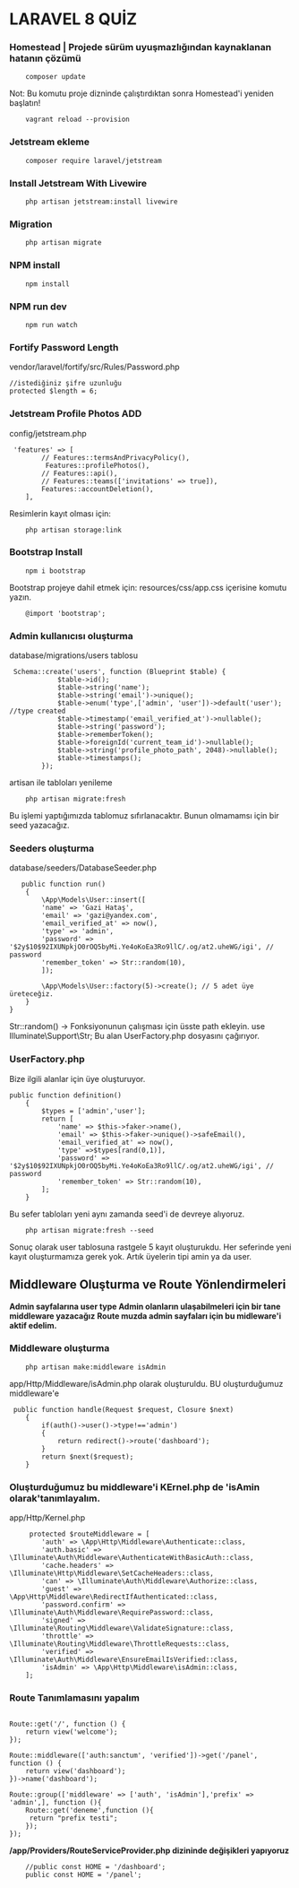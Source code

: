 # LARAVEL 8 QUİZ

### Homestead | Projede sürüm uyuşmazlığından kaynaklanan hatanın çözümü
```
    composer update
```
Not: Bu komutu proje dizninde çalıştırdıktan sonra Homestead'i yeniden başlatın!
```
    vagrant reload --provision
```

### Jetstream ekleme
```
    composer require laravel/jetstream
```

### Install Jetstream With Livewire
```
    php artisan jetstream:install livewire
```
### Migration
```
    php artisan migrate
```

### NPM install
```
    npm install
```
### NPM run dev
```
    npm run watch
```
### Fortify Password Length
vendor/laravel/fortify/src/Rules/Password.php
```
//istediğiniz şifre uzunluğu
protected $length = 6;
```
### Jetstream  Profile Photos ADD
config/jetstream.php
```
 'features' => [
        // Features::termsAndPrivacyPolicy(),
         Features::profilePhotos(),
        // Features::api(),
        // Features::teams(['invitations' => true]),
        Features::accountDeletion(),
    ],

```
Resimlerin kayıt olması için:
```
    php artisan storage:link
```
### Bootstrap Install
```
    npm i bootstrap
```
Bootstrap projeye dahil etmek için:
resources/css/app.css
içerisine komutu yazın.
```
    @import 'bootstrap';
```

### Admin kullanıcısı oluşturma
database/migrations/users tablosu
```
 Schema::create('users', function (Blueprint $table) {
            $table->id();
            $table->string('name');
            $table->string('email')->unique();
            $table->enum('type',['admin', 'user'])->default('user'); //type created 
            $table->timestamp('email_verified_at')->nullable();
            $table->string('password');
            $table->rememberToken();
            $table->foreignId('current_team_id')->nullable();
            $table->string('profile_photo_path', 2048)->nullable();
            $table->timestamps();
        });
```
artisan ile tabloları yenileme
```
    php artisan migrate:fresh
```
Bu işlemi yaptığımızda tablomuz sıfırlanacaktır. Bunun olmamamsı için bir seed yazacağız.
### Seeders oluşturma
database/seeders/DatabaseSeeder.php
```
   public function run()
    {
        \App\Models\User::insert([
        'name' => 'Gazi Hataş',
        'email' => 'gazi@yandex.com',
        'email_verified_at' => now(),
        'type' => 'admin',
        'password' => '$2y$10$92IXUNpkjO0rOQ5byMi.Ye4oKoEa3Ro9llC/.og/at2.uheWG/igi', // password
        'remember_token' => Str::random(10),
        ]);

        \App\Models\User::factory(5)->create(); // 5 adet üye üreteceğiz.
    }
}
```
Str::random() -> Fonksiyonunun çalışması için üsste path ekleyin.
use Illuminate\Support\Str;
Bu alan UserFactory.php dosyasını çağırıyor.
### UserFactory.php
Bize ilgili alanlar için üye oluşturuyor.
```
public function definition()
    {
        $types = ['admin','user'];
        return [
            'name' => $this->faker->name(),
            'email' => $this->faker->unique()->safeEmail(),
            'email_verified_at' => now(),
            'type' =>$types[rand(0,1)],
            'password' => '$2y$10$92IXUNpkjO0rOQ5byMi.Ye4oKoEa3Ro9llC/.og/at2.uheWG/igi', // password
            'remember_token' => Str::random(10),
        ];
    }
```

Bu sefer tabloları yeni aynı zamanda seed'i de devreye alıyoruz.
```
    php artisan migrate:fresh --seed
```
Sonuç olarak user tablosuna rastgele 5  kayıt oluşturukdu.
Her seferinde yeni kayıt oluşturmamıza gerek yok.
Artık üyelerin tipi amin ya da user.

## Middleware Oluşturma ve Route Yönlendirmeleri
**Admin sayfalarına user type Admin olanların ulaşabilmeleri için bir tane middleware yazacağız**
**Route muzda admin sayfaları için bu midleware'i aktif edelim.**

### Middleware oluşturma
```
    php artisan make:middleware isAdmin
```
app/Http/Middleware/isAdmin.php olarak oluşturuldu.
BU oluşturduğumuz middleware'e
```
 public function handle(Request $request, Closure $next)
    {
        if(auth()->user()->type!=='admin')
        {
            return redirect()->route('dashboard');
        }
        return $next($request);
    }
```
### Oluşturduğumuz bu middleware'i KErnel.php de 'isAmin olarak'tanımlayalım.
app/Http/Kernel.php
```
     protected $routeMiddleware = [
        'auth' => \App\Http\Middleware\Authenticate::class,
        'auth.basic' => \Illuminate\Auth\Middleware\AuthenticateWithBasicAuth::class,
        'cache.headers' => \Illuminate\Http\Middleware\SetCacheHeaders::class,
        'can' => \Illuminate\Auth\Middleware\Authorize::class,
        'guest' => \App\Http\Middleware\RedirectIfAuthenticated::class,
        'password.confirm' => \Illuminate\Auth\Middleware\RequirePassword::class,
        'signed' => \Illuminate\Routing\Middleware\ValidateSignature::class,
        'throttle' => \Illuminate\Routing\Middleware\ThrottleRequests::class,
        'verified' => \Illuminate\Auth\Middleware\EnsureEmailIsVerified::class,
        'isAdmin' => \App\Http\Middleware\isAdmin::class,
    ];
```

### Route Tanımlamasını yapalım
```

Route::get('/', function () {
    return view('welcome');
});

Route::middleware(['auth:sanctum', 'verified'])->get('/panel', function () {
    return view('dashboard');
})->name('dashboard');

Route::group(['middleware' => ['auth', 'isAdmin'],'prefix' => 'admin',], function (){
    Route::get('deneme',function (){
     return "prefix testi";
    });
});
```

**/app/Providers/RouteServiceProvider.php dizininde değişikleri yapıyoruz** 
```
    //public const HOME = '/dashboard'; 
    public const HOME = '/panel';
```



